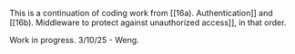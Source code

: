 This is a continuation of coding work from [[16a). Authentication]] and [[16b). Middleware to protect against unauthorized access]], in that order.


Work in progress. 3/10/25 - Weng.